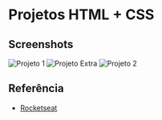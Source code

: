 # Projetos HTML + CSS

## Screenshots

![Projeto 1](./img-readme/projeto-1)
![Projeto Extra](./img-readme/projeto-extra)
![Projeto 2](./img-readme/projeto-2)

## Referência

 - [Rocketseat](https://www.rocketseat.com.br)